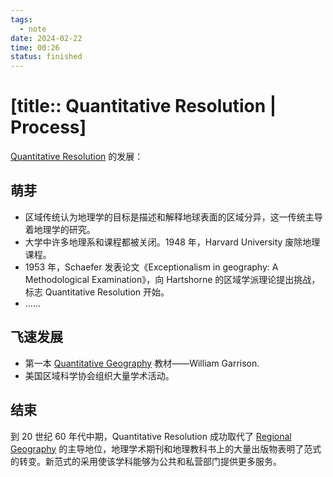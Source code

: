 ```yaml
---
tags:
  - note
date: 2024-02-22
time: 00:26
status: finished
---
```


# [title:: Quantitative Resolution | Process]

[Quantitative Resolution](_quantitative_resolution.md) 的发展：

## 萌芽

- 区域传统认为地理学的目标是描述和解释地球表面的区域分异，这一传统主导着地理学的研究。
- 大学中许多地理系和课程都被关闭。1948 年，Harvard University 废除地理课程。
- 1953 年，Schaefer 发表论文《Exceptionalism in geography: A Methodological Examination》，向 Hartshorne 的区域学派理论提出挑战，标志 Quantitative Resolution 开始。
- ……

## 飞速发展

- 第一本 [Quantitative Geography](_quantitative_geography.md) 教材——William Garrison.
- 美国区域科学协会组织大量学术活动。

## 结束

到 20 世纪 60 年代中期，Quantitative Resolution 成功取代了 [Regional Geography](_regional_geography.md) 的主导地位，地理学术期刊和地理教科书上的大量出版物表明了范式的转变。新范式的采用使该学科能够为公共和私营部门提供更多服务。
